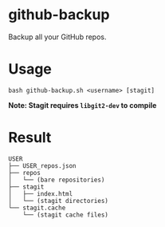 # github-backup
Backup all your GitHub repos.

# Usage
`bash github-backup.sh <username> [stagit]`

**Note: Stagit requires `libgit2-dev` to compile**

# Result

```
USER
├── USER_repos.json
├── repos
│   └── (bare repositories)
├── stagit
│   ├── index.html
│   └── (stagit directories)
└── stagit.cache
    └── (stagit cache files)
```
